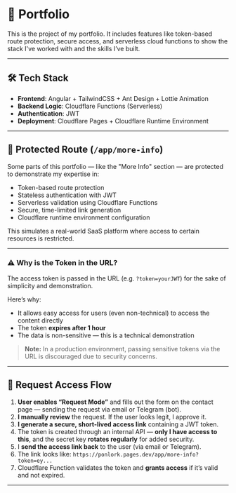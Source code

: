 # 🧠 Portfolio

This is the project of my portfolio. It includes features like token-based route protection, secure access, and serverless cloud functions to show the stack I've worked with and the skills I’ve built.

---

## 🛠 Tech Stack

- **Frontend**: Angular + TailwindCSS + Ant Design + Lottie Animation
- **Backend Logic**: Cloudflare Functions (Serverless)
- **Authentication**: JWT 
- **Deployment**: Cloudflare Pages + Cloudflare Runtime Environment

---

## 🔐 Protected Route (`/app/more-info`)

Some parts of this portfolio — like the "More Info" section — are protected to demonstrate my expertise in:

- Token-based route protection
- Stateless authentication with JWT
- Serverless validation using Cloudflare Functions
- Secure, time-limited link generation
- Cloudflare runtime environment configuration

This simulates a real-world SaaS platform where access to certain resources is restricted.

---

### ⚠️ Why is the Token in the URL?

The access token is passed in the URL (e.g. `?token=yourJWT`) for the sake of simplicity and demonstration. 

Here’s why:
- It allows easy access for users (even non-technical) to access the content directly
- The token **expires after 1 hour**
- The data is non-sensitive — this is a technical demonstration

> **Note:** In a production environment, passing sensitive tokens via the URL is discouraged due to security concerns.

---

## 📨 Request Access Flow

1. **User enables “Request Mode”** and fills out the form on the contact page — sending the request via email or Telegram (bot).
2. **I manually review** the request. If the user looks legit, I approve it.
3. **I generate a secure, short-lived access link** containing a JWT token.
4. The token is created through an internal API — **only I have access to this**, and the secret key **rotates regularly** for added security.
5. I **send the access link back** to the user (via email or Telegram).
6. The link looks like:  `https://ponlork.pages.dev/app/more-info?token=ey...`
7. Cloudflare Function validates the token and **grants access** if it’s valid and not expired.


---

